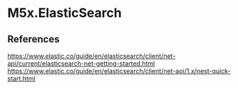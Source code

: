 # M5x.ElasticSearch

## References

https://www.elastic.co/guide/en/elasticsearch/client/net-api/current/elasticsearch-net-getting-started.html
https://www.elastic.co/guide/en/elasticsearch/client/net-api/1.x/nest-quick-start.html

